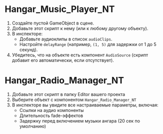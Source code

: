 # Hangar_Music_Player_NT

1. Создайте пустой GameObject в сцене.
2. Добавьте этот скрипт к нему (или к любому другому объекту).
3. В инспекторе:
   - Добавьте аудиоклипы в список `audioClips`.
   - Настройте `delayRange` (например, `(1, 5)` для задержки от 1 до 5 секунд).
4. Убедитесь, что на объекте есть компонент `AudioSource` (скрипт добавит его автоматически, если отсутствует).

# Hangar_Radio_Manager_NT

1. Добавьте этот скрипт в папку Editor вашего проекта
2. Выберите объект с компонентом `Hangar_Radio_Manager_NT`
3. В инспекторе вы увидите все настраиваемые параметры, включая:
   - Ссылки на аудио компоненты
   - Длительность fade-эффектов
   - Задержку перед включением музыки ангара (20 сек по умолчанию)
